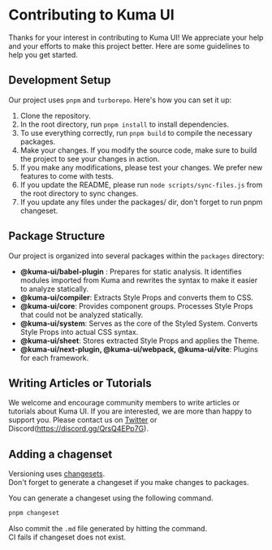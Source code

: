 # Contributing to Kuma UI

Thanks for your interest in contributing to Kuma UI! We appreciate your help and your efforts to make this project better. Here are some guidelines to help you get started.

## Development Setup

Our project uses `pnpm` and `turborepo`. Here's how you can set it up:

1. Clone the repository.
2. In the root directory, run `pnpm install` to install dependencies.
3. To use everything correctly, run `pnpm build` to compile the necessary packages.
4. Make your changes. If you modify the source code, make sure to build the project to see your changes in action.
5. If you make any modifications, please test your changes. We prefer new features to come with tests.
6. If you update the README, please run `node scripts/sync-files.js` from the root directory to sync changes.
7. If you update any files under the packages/ dir, don't forget to run pnpm changeset.

## Package Structure

Our project is organized into several packages within the `packages` directory:

- **@kuma-ui/babel-plugin** : Prepares for static analysis. It identifies modules imported from Kuma and rewrites the syntax to make it easier to analyze statically.
- **@kuma-ui/compiler**: Extracts Style Props and converts them to CSS.
- **@kuma-ui/core**: Provides component groups. Processes Style Props that could not be analyzed statically.
- **@kuma-ui/system**: Serves as the core of the Styled System. Converts Style Props into actual CSS syntax.
- **@kuma-ui/sheet**: Stores extracted Style Props and applies the Theme.
- **@kuma-ui/next-plugin, @kuma-ui/webpack, @kuma-ui/vite**: Plugins for each framework.

## Writing Articles or Tutorials

We welcome and encourage community members to write articles or tutorials about Kuma UI. If you are interested, we are more than happy to support you. Please contact us on [Twitter](https://twitter.com/kuma__ui) or Discord(https://discord.gg/QrsQ4EPp7G).

## Adding a chagenset

Versioning uses [changesets](https://github.com/changesets/changesets).  
Don't forget to generate a changeset if you make changes to packages.

You can generate a changeset using the following command.

```sh
pnpm changeset
```

Also commit the `.md` file generated by hitting the command.  
CI fails if changeset does not exist.
